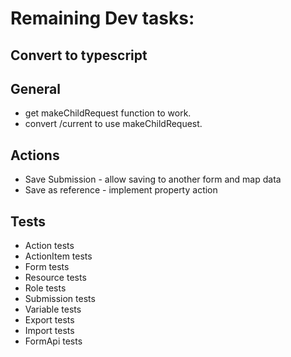 # Remaining Dev tasks:

## Convert to typescript

## General
 - get makeChildRequest function to work.
 - convert /current to use makeChildRequest.

## Actions
 - Save Submission - allow saving to another form and map data
 - Save as reference - implement property action

## Tests
 - Action tests
 - ActionItem tests
 - Form tests
 - Resource tests
 - Role tests
 - Submission tests
 - Variable tests
 - Export tests
 - Import tests
 - FormApi tests
